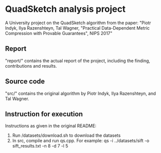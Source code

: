# QuadSketch analysis project

A University project on the QuadSketch algorithm from the paper:
"Piotr Indyk, Ilya Razenshteyn, Tal Wagner, "Practical Data-Dependent Metric Compression with Provable Guarantees", NIPS 2017"

## Report
"report/" contains the actual report of the project, including the finding, contributions and results.

## Source code
"src/" contains the original algorithm by Piotr Indyk, Ilya Razenshteyn, and Tal Wagner.

## Instruction for execution
Instructions as given in the original README:
1. Run /datasets/download.sh to download the datasets
2. In src, compile and run qs.cpp. For example: qs -i ../datasets/sift -o sift_results.txt -n 8 -d 7 -l 5
